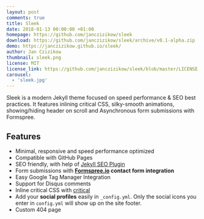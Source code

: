 ```yaml
---
layout: post
comments: true
title: Sleek
date: 2018-01-13 00:00:00 +01:00
homepage: https://github.com/janczizikow/sleek
download: https://github.com/janczizikow/sleek/archive/v0.1-alpha.zip
demo: https://janczizikow.github.io/sleek/
author: Jan Czizikow
thumbnail: sleek.png
license: MIT
license_link: https://github.com/janczizikow/sleek/blob/master/LICENSE.txt
carousel:
  - 'sleek.jpg'
---
```


Sleek is a modern Jekyll theme focused on speed performance & SEO best practices. It features inlining critical CSS, silky-smooth animations, showing/hiding header on scroll and Asynchronous form submissions with Formspree.

## Features

* Minimal, responsive and speed performance optimized
* Compatible with GitHub Pages
* SEO friendly, with help of [Jekyll SEO Plugin](https://github.com/jekyll/jekyll-seo-tag)
* Form submissions with **[Formspree.io](https://formspree.io/) contact form integration**
* Easy Google Tag Manager Integration
* Support for Disqus comments
* Inline critical CSS with [critical](https://github.com/addyosmani/critical)
* Add your **social profiles** easily in `_config.yml`. Only the social icons you enter in `config.yml` will show up on the site footer.
* Custom 404 page
